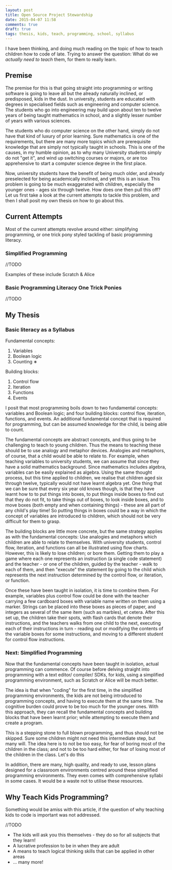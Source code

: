 ```yaml
---
layout: post
title: Open Source Project Stewardship
date: 2015-04-07 11:58
comments: true
draft: true
tags: thesis, kids, teach, programming, school, syllabus
---
```


I have been thinking, and doing much reading
on the topic of how to teach children how to code of late.
Trying to answer the question:
What do we *actually need to teach* them,
for them to really learn.

## Premise

The premise for this is that
going straight into programming
or writing software is going to leave all but the
already naturally inclined, or predisposed, kids in the dust.
In university, students are educated with degrees in specialised fields
such as engineering and computer science.
The students who go into engineering may build upon about ten to twelve years of being taught mathematics in school,
and a slightly lesser number of years with various sciences.

The students who do computer science on the other hand,
simply do not have that kind of luxury of prior learning.
Sure mathematics is one of the requirements,
but there are many more topics which are prerequisite knowledge
that are simply not typically taught in schools.
This is one of the causes, in my humble opinion,
as to why many University students simply do not "get it",
and wind up switching courses or majors,
or are too apprehensive to start a computer science degree in the first place.

Now, university students have the benefit of being much older,
and already preselected for being academically inclined,
and yet this is an issue.
This problem is going to be much exaggerated with children,
especially the younger ones - ages six through twelve.
How does one then pull this off?
Let us first take a look at the current attempts to tackle this problem,
and then I shall posit my own thesis on how to go about this.

## Current Attempts

Most of the current attempts revolve around either:
simplifying programming,
or one trick pony styled tackling of basic programming literacy.

### Simplified Programming

//TODO

Examples of these include Scratch & Alice

### Basic Programming Literacy One Trick Ponies

//TODO

## My Thesis

### Basic literacy as a Syllabus

Fundamental concepts:

1. Variables
2. Boolean logic
3. Counting &lowast;

Building blocks:

1. Control flow
2. Iteration
3. Functions
4. Events

I posit that most programming boils down to
two fundamental concepts:
variables and Boolean logic;
and four building blocks:
control flow, iteration, functions, and events.
An additional fundamental concept that is required for programming,
but can be assumed knowledge for the child, is being able to count.

The fundamental concepts are abstract concepts,
and thus going to be challenging to teach to young children.
Thus the means to teaching these should be to use analogy and metaphor devices.
Analogies and metaphors, of course, that a child would be able to relate to.
For example, when teaching variables to university students,
we can assume that since they have a solid mathematics background.
Since mathematics includes algebra,
variables can be easily explained as algebra.
Using the same thought process,
but this time applied to children,
we realise that children aged six through twelve,
typically would not have learnt algebra yet.
One thing that we can be sure that every six year old knows though,
is that they have learnt how to
to put things into boxes,
to put things inside boxes to find out that they do not fit,
to take things out of boxes,
to look inside boxes,
and to move boxes (both empty and when containing things) -
these are all part of any child's play time!
So putting things in boxes could be a way in which
the concept of variables are introduced to children,
which should not be very difficult for them to grasp.

The building blocks are little more concrete,
but the same strategy applies as with the fundamental concepts:
Use analogies and metaphors which children are able to relate to themselves.
With university students,
control flow, iteration, and functions can all be illustrated using flow charts.
However, this is likely to lose children;
or bore them.
Getting them to play a game where each one represents an instruction
(a single code statement)
and the teacher - or one of the children, guided by the teacher -
walk to each of them,
and then "execute" the statement by going to the child
which represents the next instruction determined by
the control flow, or iteration, or function.

Once these have been taught in isolation,
it is time to combine them.
For example, variables plus control flow could be done with
the teacher carrying a few cardboard boxes
with variable name written on them using a marker.
Strings can be placed into these boxes as pieces of paper,
and integers as several of the same item (such as marbles),
et cetera.
After this set up, the children take their spots,
with flash cards that denote their instructions,
and the teachers walks from one child to the next,
executing each of their instructions in turn -
reading out or modifying the contents of the variable boxes for some instructions,
and moving to a different student for control flow instructions.

### Next: Simplified Programming

Now that the fundamental concepts have been taught in isolation,
actual programming can commence.
Of course before delving straight into programming with
a text editor/ compiler/ SDKs,
for kids, using a simplified programming environment,
such as Scratch or Alice will be much better.

The idea is that when "coding" for the first time,
in the simplified programming environments,
the kids are not being introduced to programming concepts,
and having to execute them at the same time.
The cognitive burden could prove to be too much
for the younger ones.
With this approach, they can recall the fundamental concepts
and building blocks that have been learnt prior;
while attempting to execute them and create a program.

This is a stepping stone to full blown programming,
and thus should not be skipped.
Sure some children might not need this intermediate step,
but many will.
The idea here is to not be too easy, for fear of
boring most of the children in the class;
and not to be too hard either, for fear of
losing most of the children in the class.
Let's do this

In addition, there are many, high quality,
and ready to use, lesson plans
designed for a classroom environments
centred around these simplified programming environments.
They even comes with comprehensive syllabi in some cases.
It would be a waste not to utilise these resources.

## Why Teach Kids Programming?

Something would be amiss with this article,
if the question of why teaching kids to code is important
was not addressed.

//TODO

- The kids will ask you this themselves -
  they do so for all subjects that they learn!
- A lucrative profession to be in when they are adult
- A means to teach logical thinking skills that can be applied in other areas
- ... many more!
